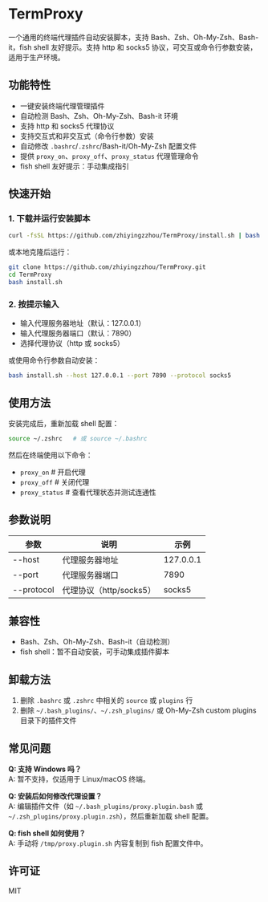 # TermProxy

一个通用的终端代理插件自动安装脚本，支持 Bash、Zsh、Oh-My-Zsh、Bash-it，fish shell 友好提示。支持 http 和 socks5 协议，可交互或命令行参数安装，适用于生产环境。

## 功能特性

- 一键安装终端代理管理插件
- 自动检测 Bash、Zsh、Oh-My-Zsh、Bash-it 环境
- 支持 http 和 socks5 代理协议
- 支持交互式和非交互式（命令行参数）安装
- 自动修改 `.bashrc`/`.zshrc`/Bash-it/Oh-My-Zsh 配置文件
- 提供 `proxy_on`、`proxy_off`、`proxy_status` 代理管理命令
- fish shell 友好提示：手动集成指引

## 快速开始

### 1. 下载并运行安装脚本

```bash
curl -fsSL https://github.com/zhiyingzzhou/TermProxy/install.sh | bash
```

或本地克隆后运行：

```bash
git clone https://github.com/zhiyingzzhou/TermProxy.git
cd TermProxy
bash install.sh
```

### 2. 按提示输入

- 输入代理服务器地址（默认：127.0.0.1）
- 输入代理服务器端口（默认：7890）
- 选择代理协议（http 或 socks5）

或使用命令行参数自动安装：

```bash
bash install.sh --host 127.0.0.1 --port 7890 --protocol socks5
```

## 使用方法

安装完成后，重新加载 shell 配置：

```bash
source ~/.zshrc   # 或 source ~/.bashrc
```

然后在终端使用以下命令：

- `proxy_on`      # 开启代理
- `proxy_off`     # 关闭代理
- `proxy_status`  # 查看代理状态并测试连通性

## 参数说明

| 参数         | 说明                 | 示例           |
|--------------|----------------------|----------------|
| --host       | 代理服务器地址       | 127.0.0.1      |
| --port       | 代理服务器端口       | 7890           |
| --protocol   | 代理协议（http/socks5） | socks5      |

## 兼容性

- Bash、Zsh、Oh-My-Zsh、Bash-it（自动检测）
- fish shell：暂不自动安装，可手动集成插件脚本

## 卸载方法

1. 删除 `.bashrc` 或 `.zshrc` 中相关的 `source` 或 `plugins` 行
2. 删除 `~/.bash_plugins/`、`~/.zsh_plugins/` 或 Oh-My-Zsh custom plugins 目录下的插件文件

## 常见问题

**Q: 支持 Windows 吗？**  
A: 暂不支持，仅适用于 Linux/macOS 终端。

**Q: 安装后如何修改代理设置？**  
A: 编辑插件文件（如 `~/.bash_plugins/proxy.plugin.bash` 或 `~/.zsh_plugins/proxy.plugin.zsh`），然后重新加载 shell 配置。

**Q: fish shell 如何使用？**  
A: 手动将 `/tmp/proxy.plugin.sh` 内容复制到 fish 配置文件中。

## 许可证

MIT